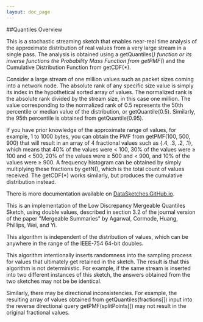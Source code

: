 ```yaml
---
layout: doc_page
---
```


##Quantiles Overview

This is a stochastic streaming sketch that enables near-real time analysis of the 
approximate distribution of real values from a very large stream in a single pass. 
The analysis is obtained using a getQuantiles(*) function or its inverse functions the 
Probability Mass Function from getPMF(*) and the Cumulative Distribution Function from getCDF(*).

Consider a large stream of one million values such as packet sizes coming into a network node.
The absolute rank of any specific size value is simply its index in the hypothetical sorted 
array of values.
The normalized rank is the absolute rank divided by the stream size, in this case one million. 
The value corresponding to the normalized rank of 0.5 represents the 50th percentile or median
value of the distribution, or getQuantile(0.5).  Similarly, the 95th percentile is obtained from 
getQuantile(0.95).

If you have prior knowledge of the approximate range of values, for example, 1 to 1000 bytes,
you can obtain the PMF from getPMF(100, 500, 900) that will result in an array of 
4 fractional values such as {.4, .3, .2, .1}, which means that 
40% of the values were &lt; 100, 
30% of the values were &ge; 100 and &lt; 500,
20% of the values were &ge; 500 and &lt; 900, and
10% of the values were &ge; 900.
A frequency histogram can be obtained by simply multiplying these fractions by getN(), 
which is the total count of values received. 
The getCDF(*) works similarly, but produces the cumulative distribution instead.


There is more documentation available on 
<a href="http://datasketches.github.io">DataSketches.GitHub.io</a>.

This is an implementation of the Low Discrepancy Mergeable Quantiles Sketch, using double 
values, described in section 3.2 of the journal version of the paper "Mergeable Summaries" 
by Agarwal, Cormode, Huang, Phillips, Wei, and Yi. 
<a href="http://dblp.org/rec/html/journals/tods/AgarwalCHPWY13"></a>

This algorithm is independent of the distribution of values, which can be anywhere in the
range of the IEEE-754 64-bit doubles. 

This algorithm intentionally inserts randomness into the sampling process for values that
ultimately get retained in the sketch. The result is that this algorithm is not 
deterministic. For example, if the same stream is inserted into two different instances of this 
sketch, the answers obtained from the two sketches may not be be identical.

Similarly, there may be directional inconsistencies. For example, the resulting array of 
values obtained from getQuantiles(fractions[]) input into the reverse directional query 
getPMF(splitPoints[]) may not result in the original fractional values.

